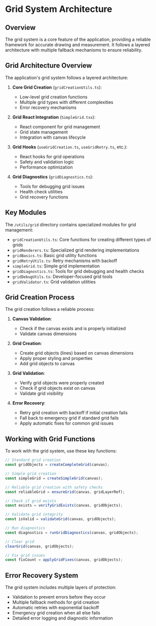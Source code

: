 
# Grid System Architecture

## Overview

The grid system is a core feature of the application, providing a reliable framework for accurate drawing and measurement. It follows a layered architecture with multiple fallback mechanisms to ensure reliability.

## Grid Architecture Overview

The application's grid system follows a layered architecture:

1. **Core Grid Creation** (`gridCreationUtils.ts`):
   - Low-level grid creation functions
   - Multiple grid types with different complexities
   - Error recovery mechanisms

2. **Grid React Integration** (`SimpleGrid.tsx`):
   - React component for grid management
   - Grid state management
   - Integration with canvas lifecycle

3. **Grid Hooks** (`useGridCreation.ts`, `useGridRetry.ts`, etc.):
   - React hooks for grid operations
   - Safety and validation logic
   - Performance optimization

4. **Grid Diagnostics** (`gridDiagnostics.ts`):
   - Tools for debugging grid issues
   - Health check utilities
   - Grid recovery functions

## Key Modules

The `/utils/grid` directory contains specialized modules for grid management:

- `gridCreationUtils.ts`: Core functions for creating different types of grids
- `gridRenderers.ts`: Specialized grid rendering implementations
- `gridBasics.ts`: Basic grid utility functions
- `gridRetryUtils.ts`: Retry mechanisms with backoff
- `simpleGrid.ts`: Simple grid implementation
- `gridDiagnostics.ts`: Tools for grid debugging and health checks
- `gridDebugUtils.ts`: Developer-focused grid tools
- `gridValidator.ts`: Grid validation utilities

## Grid Creation Process

The grid creation follows a reliable process:

1. **Canvas Validation**:
   - Check if the canvas exists and is properly initialized
   - Validate canvas dimensions

2. **Grid Creation**:
   - Create grid objects (lines) based on canvas dimensions
   - Apply proper styling and properties
   - Add grid objects to canvas

3. **Grid Validation**:
   - Verify grid objects were properly created
   - Check if grid objects exist on canvas
   - Validate grid visibility

4. **Error Recovery**:
   - Retry grid creation with backoff if initial creation fails
   - Fall back to emergency grid if standard grid fails
   - Apply automatic fixes for common grid issues

## Working with Grid Functions

To work with the grid system, use these key functions:

```typescript
// Standard grid creation
const gridObjects = createCompleteGrid(canvas);

// Simple grid creation
const simpleGrid = createSimpleGrid(canvas);

// Reliable grid creation with safety checks
const reliableGrid = ensureGrid(canvas, gridLayerRef);

// Check if grid exists
const exists = verifyGridExists(canvas, gridObjects);

// Validate grid integrity
const isValid = validateGrid(canvas, gridObjects);

// Run diagnostics
const diagnostics = runGridDiagnostics(canvas, gridObjects);

// Clear grid
clearGrid(canvas, gridObjects);

// Fix grid issues
const fixCount = applyGridFixes(canvas, gridObjects);
```

## Error Recovery System

The grid system includes multiple layers of protection:

- Validation to prevent errors before they occur
- Multiple fallback methods for grid creation
- Automatic retries with exponential backoff
- Emergency grid creation when all else fails
- Detailed error logging and diagnostic information
